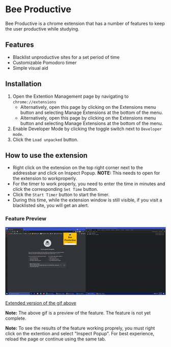 # Bee Productive

Bee Productive is a chrome extension that has a number of features to keep the user productive while studying.

## Features

- Blacklist unproductive sites for a set period of time
- Customizable Pomodoro timer
- Simple visual aid

## Installation

1. Open the Extention Management page by navigating to ```chrome://extensions```
    - Alternatively, open this page by clicking on the Extensions menu button and selecting Manage Extensions at the bottom of the menu.
    - Alternatively, open this page by clicking on the Extensions menu button and selecting Manage Extensions at the bottom of the menu.
1. Enable Developer Mode by clicking the toggle switch next to ```Developer mode```.
1. Click the ```Load unpacked``` button.

## How to use the extension
- Right click on the extension on the top right corner next to the addressbar and click on Inspect Popup. **NOTE:** This needs to open for the extension to workproperly. 
- For the timer to work properly, you need to enter the time in minutes and click the corresponding ```Set Time``` button.
- Click the ```Start Timer``` button to start the timer.
- During this time, while the extension window is still visible, if you visit a blacklisted site, you will get an alert.
### Feature Preview

![Blacklist Monitoring Prewview GIF](images/blacklist.gif)

[Extended version of the gif above](https://youtu.be/vqzp93tElJ4)

**Note:** The above gif is a preview of the feature. The feature is not yet complete.

**Note:** To see the results of the feature working proprely, you must right click on the extention and select "Inspect Popup". For best experience, reload the page or continue using the same tab.
